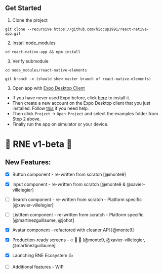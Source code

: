 ## Get Started

1. Clone the project

```
git clone --recursive https://github.com/hiccup1991/react-native-app.git
```

2. Install node_modules

```
cd react-native-app && npm install
```

3. Verify submodule

```
cd node_modules/react-native-elements

git branch -v (should show master branch of react-native-elements)
```

3. Open app with [Expo Desktop Client](https://docs.expo.io/versions/latest/index.html)
  - If you have never used Expo before, click [here](https://docs.expo.io/versions/latest/introduction/installation) to install it.
  - Then create a new account on the Expo Desktop client that you just installed. Follow [this](https://docs.expo.io/versions/latest/workflow/up-and-running#create-an-account) if you need help.
  - Then click `Project` -> `Open Project` and select the examples folder from Step 2 above.
  - Finally run the app on simulator or your device.

# 🌮 RNE v1-beta 🍰

## New Features:
- [x] Button component - re-written from scratch [@monte9]
- [x] Input component - re-written from scratch [@monte9 & @xavier-villelegier]
- [ ] Search component - re-written from scratch - Platform specific [@xavier-villelegier]
- [ ] ListItem component - re-written from scratch - Platform specific [@martinezguillaume, @johot]
- [x] Avatar component - refactored with cleaner API [@monte9]
- [x] Production-ready screens - 🔥 💯 🎸  [@monte9, @xavier-villelegier, @martinezguillaume]
- [x] Launching RNE Ecosystem 👍
- [ ] Additional features - WIP


